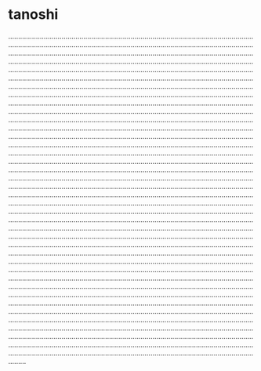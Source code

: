 # tanoshi

.............................................................................................................................................................................................................................................................................................................................................................................................................................................................................................................................................................................................................................................................................................................................................................................................................................................................................................................................................................................................................................................................................................................................................................................................................................................................................................................................................................................................................................................................................................................................................................................................................................................................................................................................................................................................................................................................................................................................................................................................................................................................................................................................................................................................................................................................................................................................................................................................................................................................................................................................................................................................................................................................................................................................................................................................................................................................................................................................................................................................................................................................................................................................................................................................................................................................................................................................................................................................................................................................................................................................................................................................................................................................................................................................................................................................................................................................................................................................................................................................................................................................................................................................................................................................................................................................................................................................................................................................................................................................................................................................................................................................................................................................................................................................................................................................................................................................................................................................................................................................................................................